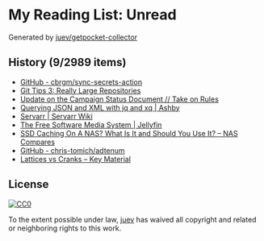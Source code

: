 # My Reading List: Unread

Generated by [juev/getpocket-collector](https://github.com/juev/getpocket-collector)

## History (9/2989 items)

- [GitHub - cbrgm/sync-secrets-action](https://github.com/cbrgm/sync-secrets-action)
- [Git Tips 3: Really Large Repositories](https://blog.gitbutler.com/git-tips-3-really-large-repositories/)
- [Update on the Campaign Status Document // Take on Rules](https://takeonrules.com/2024/02/23/update-on-the-campaign-status-document/)
- [Querying JSON and XML with jq and xq | Ashby](https://www.ashbyhq.com/blog/engineering/jq-and-yq)
- [Servarr | Servarr Wiki](https://wiki.servarr.com)
- [The Free Software Media System | Jellyfin](https://jellyfin.org)
- [SSD Caching On A NAS? What Is It and Should You Use It? – NAS Compares](https://nascompares.com/2021/09/17/ssd-caching-on-a-nas-what-is-it-and-should-you-use-it/)
- [GitHub - chris-tomich/adtenum](https://github.com/chris-tomich/adtenum)
- [Lattices vs Cranks – Key Material](https://keymaterial.net/2024/02/24/lattices-vs-cranks/)

## License

[![CC0](https://mirrors.creativecommons.org/presskit/buttons/88x31/svg/cc-zero.svg)](https://creativecommons.org/publicdomain/zero/1.0/)

To the extent possible under law, [juev](https://github.com/juev) has waived all copyright and related or neighboring rights to this work.
